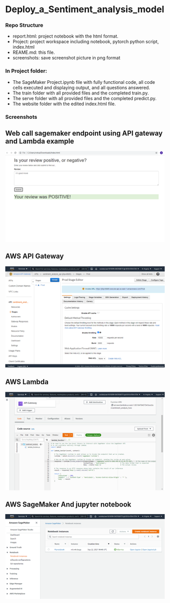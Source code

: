 # Deploy_a_Sentiment_analysis_model
### Repo Structure
- report.html: project notebook with the html format.
- Project: project workspace including notebook, pytorch python script, index.html
- REAME.md: this file.
- screenshots: save screenshot picture in png format
### In Project folder:
- The SageMaker Project.ipynb file with fully functional code, all code cells executed and displaying output, and all questions answered.
- The train folder with all provided files and the completed train.py.
- The serve folder with all provided files and the completed predict.py.
- The website folder with the edited index.html file.

### Screenshots

## Web call sagemaker endpoint using API gateway and Lambda example
![ml_p1](https://github.com/davincizhao/Deploy_a_Sentiment_analysis_model/blob/main/screenshots/ml_p1.png)

## AWS API Gateway 
![ml_p2](https://github.com/davincizhao/Deploy_a_Sentiment_analysis_model/blob/main/screenshots/ml_p2.png)

## AWS Lambda 
![ml_p3](https://github.com/davincizhao/Deploy_a_Sentiment_analysis_model/blob/main/screenshots/ml_p3.png)

## AWS SageMaker And jupyter notebook
![ml_p4](https://github.com/davincizhao/Deploy_a_Sentiment_analysis_model/blob/main/screenshots/ml_p4.png)
